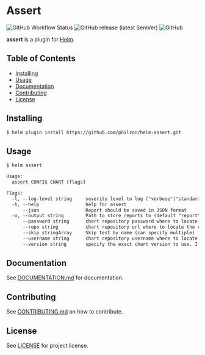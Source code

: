 # Assert

![GitHub Workflow Status](https://img.shields.io/github/workflow/status/philzon/helm-assert/ci?style=flat-square)
![GitHub release (latest SemVer)](https://img.shields.io/github/v/release/philzon/helm-assert?style=flat-square)
![GitHub](https://img.shields.io/github/license/philzon/helm-assert?style=flat-square)

**assert** is a plugin for [Helm](https://github.com/helm/helm).

## Table of Contents

- [Installing](#installing)
- [Usage](#usage)
- [Documentation](#documentation)
- [Contributing](#contributing)
- [License](#license)

## Installing

```txt
$ helm plugin install https://github.com/philzon/helm-assert.git
```

## Usage

```txt
$ helm assert
```

```txt
Usage:
  assert CONFIG CHART [flags]

Flags:
  -l, --log-level string     severity level to log ("verbose"|"standard"|"quiet"|"none") (default "normal")
  -h, --help                 help for assert
      --json                 Report should be saved in JSON format
  -o, --output string        Path to store reports to (default "report")
      --password string      chart repository password where to locate the requested chart
      --repo string          chart repository url where to locate the requested chart
      --skip stringArray     Skip test by name (can specify multiple)
      --username string      chart repository username where to locate the requested chart
      --version string       specify the exact chart version to use. If this is not specified, the latest version is used
```

## Documentation

See [DOCUMENTATION.md](./docs/DOCUMENTATION.md) for documentation.

## Contributing

See [CONTRIBUTING.md](CONTRIBUTING.md) on how to contribute.

## License

See [LICENSE](LICENSE) for project license.
